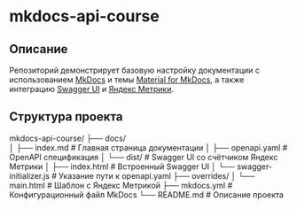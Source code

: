 # mkdocs-api-course

## Описание

Репозиторий демонстрирует базовую настройку документации с использованием [MkDocs](https://www.mkdocs.org/) и темы [Material for MkDocs](https://squidfunk.github.io/mkdocs-material/), а также интеграцию [Swagger UI](https://swagger.io/tools/swagger-ui/download/) и [Яндекс Метрики](https://metrika.yandex.ru/).

## Структура проекта

mkdocs-api-course/
├── docs/                      
│   ├── index.md                    # Главная страница документации
│   ├── openapi.yaml                # OpenAPI спецификация
│   └── dist/                       # Swagger UI со счётчиком Яндекс Метрики
│       ├── index.html              # Встроенный Swagger UI
│       └── swagger-initializer.js  # Указание пути к openapi.yaml
├── overrides/
│   └── main.html                   # Шаблон с Яндекс Метрикой
├── mkdocs.yml                      # Конфигурационный файл MkDocs
└── README.md                       # Описание проекта
